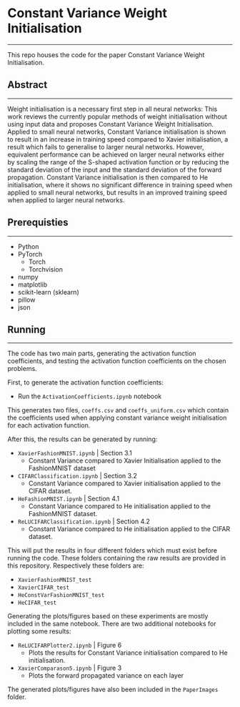 # <c> Constant Variance Weight Initialisation </c>

---

This repo houses the code for the paper Constant Variance Weight Initialisation.

## Abstract

-----
Weight initialisation is a necessary first step in all neural networks: This work reviews the currently popular methods of weight initialisation without using input data and proposes Constant Variance Weight Initialisation. Applied to small neural networks, Constant Variance initialisation is shown to result in an increase in training speed compared to Xavier initialisation, a result which fails to generalise to larger neural networks. However, equivalent performance can be achieved on larger neural networks either by scaling the range of the S-shaped activation function or by reducing the standard deviation of the input and the standard deviation of the forward propagation. Constant Variance initialisation is then compared to He initialisation, where it shows no significant difference in training speed when applied to small neural networks, but results in an improved training speed when applied to larger neural networks.


## Prerequisties

---
 - Python
 - PyTorch
   - Torch
   - Torchvision
 - numpy
 - matplotlib
 - scikit-learn (sklearn)
 - pillow
 - json



## Running

----------------
The code has two main parts, generating the activation function coefficients, 
and testing the activation function coefficients on the chosen problems.

First, to generate the activation function coefficients:
 - Run the `ActivationCoefficients.ipynb` notebook

This generates two files, `coeffs.csv` and `coeffs_uniform.csv` which contain the coefficients used when applying constant variance weight initialisation for each activation function.

After this, the results can be generated by running:
 - `XavierFashionMNIST.ipynb` | Section 3.1
   - Constant Variance compared to Xavier Initialisation applied to the FashionMNIST dataset
 - `CIFARClassification.ipynb` | Section 3.2
   - Constant Variance compared to Xavier initialisation applied to the CIFAR dataset.
 - `HeFashionMNIST.ipynb` | Section 4.1
   - Constant Variance compared to He initialisation applied to the FashionMNIST dataset.
 - `ReLUCIFARClassification.ipynb` | Section 4.2
   - Constant Variance compared to He initialisation applied to the CIFAR dataset.

This will put the results in four different folders which must exist before running the code.  These folders containing the raw results are provided in this repository.  Respectively these folders are:
 - `XavierFashionMNIST_test`
 - `XavierCIFAR_test`
 - `HeConstVarFashionMNIST_test`
 - `HeCIFAR_test`

Generating the plots/figures based on these experiments are mostly included in the same notebook.  There are two additional notebooks for plotting some results:
 - `ReLUCIFARPlotter2.ipynb` | Figure 6
   - Plots the results for Constant Variance initialisation compared to He initialisation.
 - `XavierComparason5.ipynb` | Figure 3
   - Plots the forward propagated variance on each layer

The generated plots/figures have also been included in the `PaperImages` folder.

